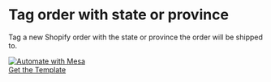 # Tag order with state or province
Tag a new Shopify order with the state or province the order will be shipped to.

[![Automate with Mesa](https://www.getmesa.com/images/integrate.png)<br />Get the Template](https://www.getmesa.com/install/shoppad/mesa-templates/shopify/order/tag-with-province)

